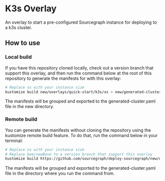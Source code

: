 # K3s Overlay

An overlay to start a pre-configured Sourcegraph instance for deploying to a k3s cluster.

## How to use

### Local build

If you have this repository cloned locally, check out a version branch that support this overlay, and then run the command below at the root of this repository to generate the manifests for with this overlay:

```sh
# Replace xs with your instance size
kustomize build new/overlays/quick-start/k3s/xs > new/generated-cluster.yaml
```

The manifests will be grouped and exported to the generated-cluster.yaml file in the new directory.

### Remote build

You can generate the manifests without cloning the repository using the kustomize remote build feature. To do that, run the command below in your terminal:

```sh
# Replace xs with your instance size
# Replace bee/newBase to a version branch that support this overlay
kustomize build https://github.com/sourcegraph/deploy-sourcegraph/new/overlays/quick-start/k3s/xs?ref=bee/newBase > generated-cluster.yaml
```

The manifests will be grouped and exported to the generated-cluster.yaml file in the directory where you run the command from.
